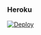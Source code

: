 ### Heroku
[![Deploy](https://www.herokucdn.com/deploy/button.svg)](https://heroku.com/deploy?template=https://github.com/Harlockman/defnew)
